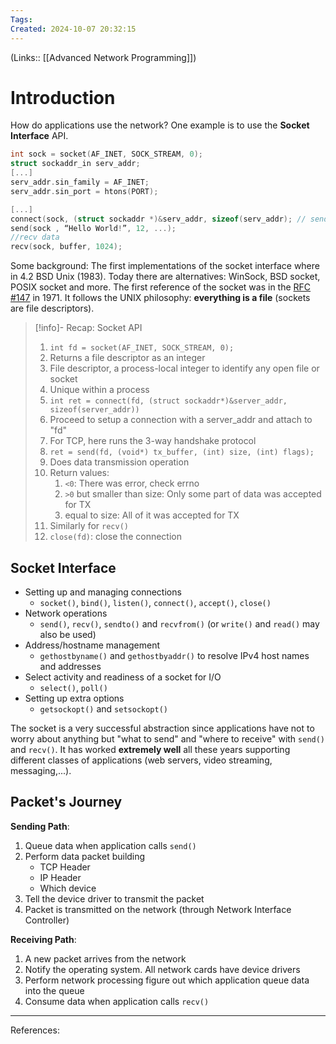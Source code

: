 ```yaml
---
Tags: 
Created: 2024-10-07 20:32:15
---
```

(Links:: [[Advanced Network Programming]])

# Introduction
How do applications use the network? One example is to use the **Socket Interface** API. 
```C
int sock = socket(AF_INET, SOCK_STREAM, 0);
struct sockaddr_in serv_addr;
[...]
serv_addr.sin_family = AF_INET;
serv_addr.sin_port = htons(PORT);

[...]  
connect(sock, (struct sockaddr *)&serv_addr, sizeof(serv_addr); // send data  
send(sock , “Hello World!”, 12, ...);  
//recv data  
recv(sock, buffer, 1024);
```

Some background: The first implementations of the socket interface where in 4.2 BSD Unix (1983). Today there are alternatives: WinSock, BSD socket, POSIX socket and more. The first reference of the socket was in the [RFC #147](https://www.rfc-editor.org/rfc/rfc147) in 1971. It follows the UNIX philosophy: **everything is a file** (sockets are file descriptors).

> [!info]- Recap: Socket API
> 1. `int fd = socket(AF_INET, SOCK_STREAM, 0);`
> 	1. Returns a file descriptor as an integer
> 	2. File descriptor, a process-local integer to identify any open file or socket
> 	3. Unique within a process
> 2. `int ret = connect(fd, (struct sockaddr*)&server_addr, sizeof(server_addr))`
> 	1. Proceed to setup a connection with a server_addr and attach to "fd"
> 	2. For TCP, here runs the 3-way handshake protocol
> 3. `ret = send(fd, (void*) tx_buffer, (int) size, (int) flags);`
> 	1. Does data transmission operation
> 	2. Return values:
> 		1. `<0`: There was error, check errno
> 		2. `>0` but smaller than size: Only some part of data was accepted for TX
> 		3. equal to size: All of it was accepted for TX
> 4. Similarly for `recv()`
> 5. `close(fd)`: close the connection

## Socket Interface
- Setting up and managing connections
	- `socket()`, `bind()`, `listen()`, `connect()`, `accept()`, `close()`
- Network operations
	- `send()`, `recv()`, `sendto()` and `recvfrom()` (or `write()` and `read()` may also be used)
- Address/hostname management
	- `gethostbyname()` and `gethostbyaddr()` to resolve IPv4 host names and addresses
- Select activity and readiness of a socket for I/O
	- `select()`, `poll()`
- Setting up extra options
	- `getsockopt()` and `setsockopt()`

The socket is a very successful abstraction since applications have not to worry about anything but "what to send" and "where to receive" with `send()` and `recv()`. It has worked **extremely well** all these years supporting different classes of applications (web servers, video streaming, messaging,...).

## Packet's Journey
**Sending Path**:
1. Queue data when application calls `send()`
2. Perform data packet building
	- TCP Header
	- IP Header
	- Which device
3. Tell the device driver to transmit the packet
4. Packet is transmitted on the network (through Network Interface Controller)

**Receiving Path**:
1. A new packet arrives from the network
2. Notify the operating system. All network cards have device drivers
3. Perform network processing figure out which application queue data into the queue
4. Consume data when application calls `recv()`


---
References:
